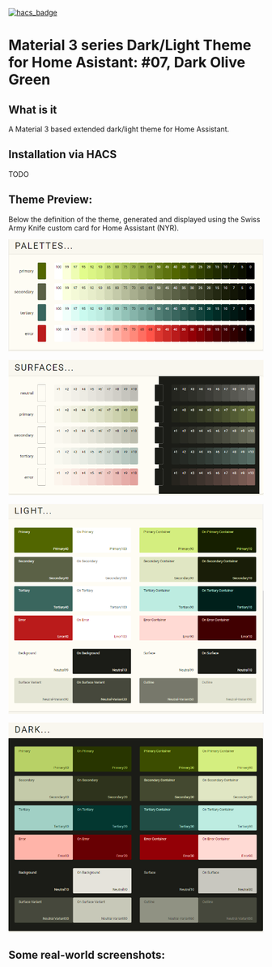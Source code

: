 [![hacs_badge](https://img.shields.io/badge/HACS-Custom-orange.svg?style=for-the-badge)](https://github.com/custom-components/hacs)

# Material 3 series Dark/Light Theme for Home Asistant: #07, Dark Olive Green

## What is it
A Material 3 based extended dark/light theme for Home Assistant.

## Installation via HACS
TODO

## Theme Preview:
Below the definition of the theme, generated and displayed using the Swiss Army Knife custom card for Home Assistant (NYR).

![m3-07-palettes](https://github.com/AmoebeLabs/ha-theme_m3-07-darkolivegreen/blob/main/preview/m3-07-palettes.png)

![m3-07-surfaces](https://github.com/AmoebeLabs/ha-theme_m3-07-darkolivegreen/blob/main/preview/m3-07-surfaces.png)

![m3-07-light](https://github.com/AmoebeLabs/ha-theme_m3-07-darkolivegreen/blob/main/preview/m3-07-light.png)

![m3-07-dark](https://github.com/AmoebeLabs/ha-theme_m3-07-darkolivegreen/blob/main/preview/m3-07-dark.png)

## Some real-world screenshots:


